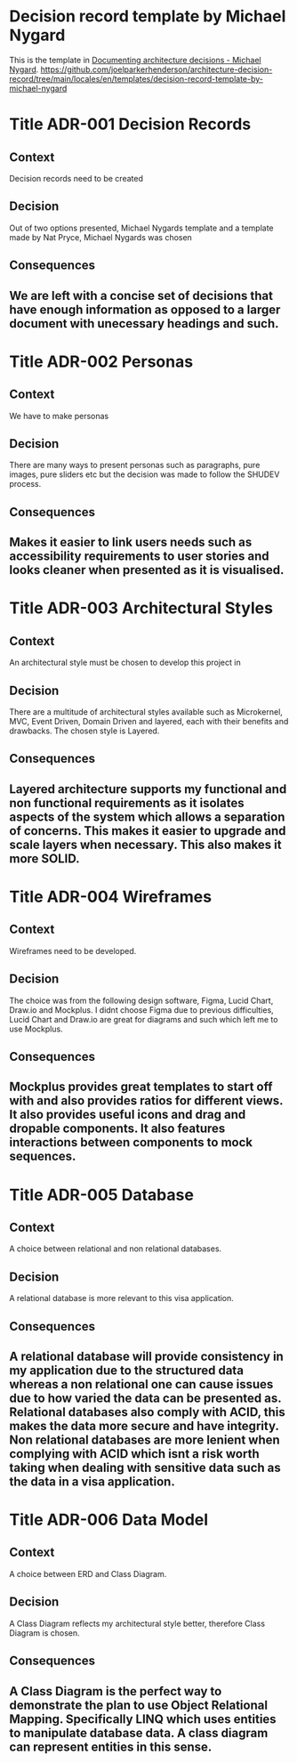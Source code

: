# Decision record template by Michael Nygard

This is the template in [Documenting architecture decisions - Michael Nygard](http://thinkrelevance.com/blog/2011/11/15/documenting-architecture-decisions). 
https://github.com/joelparkerhenderson/architecture-decision-record/tree/main/locales/en/templates/decision-record-template-by-michael-nygard

# Title ADR-001 Decision Records

## Context

Decision records need to be created

## Decision

Out of two options presented, Michael Nygards template and a template made by Nat Pryce, Michael Nygards was chosen

## Consequences

We are left with a concise set of decisions that have enough information as opposed to a larger document with unecessary headings and such.
------------------------------------------------------------------------------

# Title ADR-002 Personas

## Context

We have to make personas

## Decision

There are many ways to present personas such as paragraphs, pure images, pure sliders etc but the decision was made to follow the SHUDEV process. 

## Consequences

Makes it easier to link users needs such as accessibility requirements to user stories and looks cleaner when presented as it is visualised.
------------------------------------------------------------------------------

# Title ADR-003 Architectural Styles

## Context

An architectural style must be chosen to develop this project in 

## Decision

There are a multitude of architectural styles available such as Microkernel, MVC, Event Driven, Domain Driven and layered, each with their benefits and drawbacks. The chosen style is Layered.

## Consequences

Layered architecture supports my functional and non functional requirements as it isolates aspects of the system which allows a separation of concerns. This makes it easier to upgrade and scale layers when necessary. This also makes it more SOLID. 
------------------------------------------------------------------------------
# Title ADR-004 Wireframes

## Context

Wireframes need to be developed.

## Decision

The choice was from the following design software, Figma, Lucid Chart, Draw.io and Mockplus. I didnt choose Figma due to previous difficulties, Lucid Chart and Draw.io are great for diagrams and such which left me to use Mockplus. 

## Consequences

Mockplus provides great templates to start off with and also provides ratios for different views. It also provides useful icons and drag and dropable components. It also features interactions between components to mock sequences.
------------------------------------------------------------------------------

# Title ADR-005 Database 

## Context

A choice between relational and non relational databases.

## Decision

A relational database is more relevant to this visa application.

## Consequences

A relational database will provide consistency in my application due to the structured data whereas a non relational one can cause issues due to how varied the data can be presented as. Relational databases also comply with ACID, this makes the data more secure and have integrity. Non relational databases are more lenient when complying with ACID which isnt a risk worth taking when dealing with sensitive data such as the data in a visa application. 
------------------------------------------------------------------------------

# Title ADR-006 Data Model 

## Context

A choice between ERD and Class Diagram.

## Decision

A Class Diagram reflects my architectural style better, therefore Class Diagram is chosen.

## Consequences

A Class Diagram is the perfect way to demonstrate the plan to use Object Relational Mapping. 
Specifically LINQ which uses entities to manipulate database data. A class diagram can represent entities in this sense.
------------------------------------------------------------------------------
